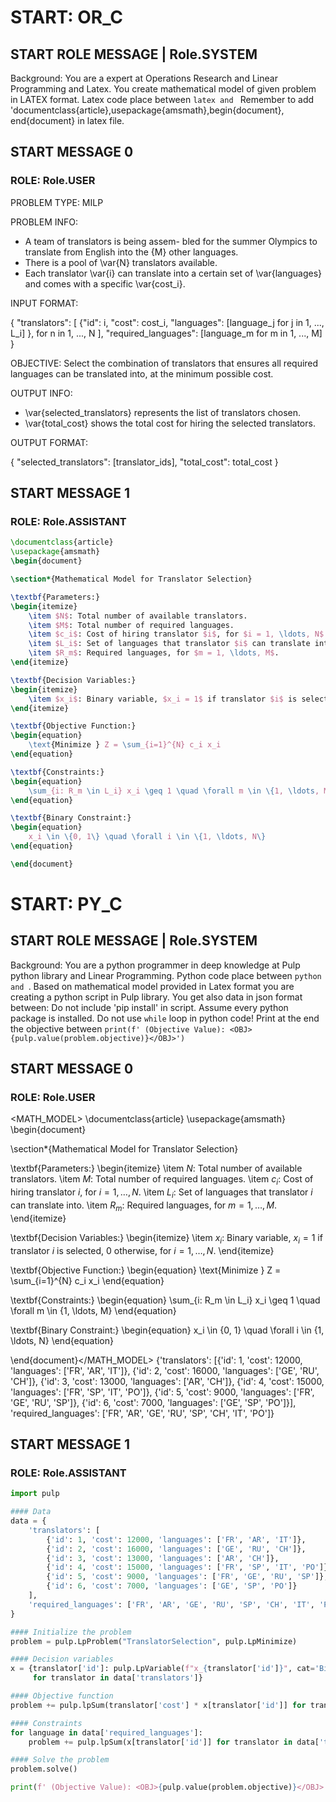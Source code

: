 # START: OR_C 
## START ROLE MESSAGE | Role.SYSTEM 
Background: You are a expert at Operations Research and Linear Programming and Latex. You create mathematical model of given problem in LATEX format. Latex code place between ```latex and ``` Remember to add 'documentclass{article},usepackage{amsmath},begin{document}, end{document} in latex file. 
## START MESSAGE 0 
### ROLE: Role.USER
<DESCRIPTION>
PROBLEM TYPE: MILP

PROBLEM INFO:

- A team of translators is being assem- bled for the summer Olympics to translate from English into the \{M} other languages.
- There is a pool of \var{N} translators available.
- Each translator \var{i} can translate into a certain set of \var{languages} and comes with a specific \var{cost_i}.

INPUT FORMAT: 

{
"translators": [
        {"id": i, 
         "cost": cost_i,
         "languages": [language_j for j in 1, ..., L_i]
        },
        for n in 1, ..., N
    ],
    "required_languages": [language_m for m in 1, ..., M]
}

OBJECTIVE: Select the combination of translators that ensures all required languages can be translated into, at the minimum possible cost.

OUTPUT INFO:

- \var{selected_translators} represents the list of translators chosen.
- \var{total_cost} shows the total cost for hiring the selected translators.

OUTPUT FORMAT:

{
    "selected_translators": [translator_ids],
    "total_cost": total_cost
}
</DESCRIPTION>


## START MESSAGE 1 
### ROLE: Role.ASSISTANT
```latex
\documentclass{article}
\usepackage{amsmath}
\begin{document}

\section*{Mathematical Model for Translator Selection}

\textbf{Parameters:}
\begin{itemize}
    \item $N$: Total number of available translators.
    \item $M$: Total number of required languages.
    \item $c_i$: Cost of hiring translator $i$, for $i = 1, \ldots, N$.
    \item $L_i$: Set of languages that translator $i$ can translate into.
    \item $R_m$: Required languages, for $m = 1, \ldots, M$.
\end{itemize}

\textbf{Decision Variables:}
\begin{itemize}
    \item $x_i$: Binary variable, $x_i = 1$ if translator $i$ is selected, $0$ otherwise, for $i = 1, \ldots, N$.
\end{itemize}

\textbf{Objective Function:}
\begin{equation}
    \text{Minimize } Z = \sum_{i=1}^{N} c_i x_i
\end{equation}

\textbf{Constraints:}
\begin{equation}
    \sum_{i: R_m \in L_i} x_i \geq 1 \quad \forall m \in \{1, \ldots, M\}
\end{equation}

\textbf{Binary Constraint:}
\begin{equation}
    x_i \in \{0, 1\} \quad \forall i \in \{1, \ldots, N\}
\end{equation}

\end{document}
```

# START: PY_C 
## START ROLE MESSAGE | Role.SYSTEM 
Background: You are a python programmer in deep knowledge at Pulp python library and Linear Programming. Python code place between ```python and ```. Based on mathematical model provided in Latex format you are creating a python script in Pulp library. You get also data in json format between: <DATA></DATA> Do not include 'pip install' in script. Assume every python package is installed. Do not use `while` loop in python code! Print at the end the objective between <OBJ></OBJ> `print(f' (Objective Value): <OBJ>{pulp.value(problem.objective)}</OBJ>')` 
## START MESSAGE 0 
### ROLE: Role.USER
<MATH_MODEL>
\documentclass{article}
\usepackage{amsmath}
\begin{document}

\section*{Mathematical Model for Translator Selection}

\textbf{Parameters:}
\begin{itemize}
    \item $N$: Total number of available translators.
    \item $M$: Total number of required languages.
    \item $c_i$: Cost of hiring translator $i$, for $i = 1, \ldots, N$.
    \item $L_i$: Set of languages that translator $i$ can translate into.
    \item $R_m$: Required languages, for $m = 1, \ldots, M$.
\end{itemize}

\textbf{Decision Variables:}
\begin{itemize}
    \item $x_i$: Binary variable, $x_i = 1$ if translator $i$ is selected, $0$ otherwise, for $i = 1, \ldots, N$.
\end{itemize}

\textbf{Objective Function:}
\begin{equation}
    \text{Minimize } Z = \sum_{i=1}^{N} c_i x_i
\end{equation}

\textbf{Constraints:}
\begin{equation}
    \sum_{i: R_m \in L_i} x_i \geq 1 \quad \forall m \in \{1, \ldots, M\}
\end{equation}

\textbf{Binary Constraint:}
\begin{equation}
    x_i \in \{0, 1\} \quad \forall i \in \{1, \ldots, N\}
\end{equation}

\end{document}</MATH_MODEL>
<DATA>
{'translators': [{'id': 1, 'cost': 12000, 'languages': ['FR', 'AR', 'IT']}, {'id': 2, 'cost': 16000, 'languages': ['GE', 'RU', 'CH']}, {'id': 3, 'cost': 13000, 'languages': ['AR', 'CH']}, {'id': 4, 'cost': 15000, 'languages': ['FR', 'SP', 'IT', 'PO']}, {'id': 5, 'cost': 9000, 'languages': ['FR', 'GE', 'RU', 'SP']}, {'id': 6, 'cost': 7000, 'languages': ['GE', 'SP', 'PO']}], 'required_languages': ['FR', 'AR', 'GE', 'RU', 'SP', 'CH', 'IT', 'PO']}</DATA>


## START MESSAGE 1 
### ROLE: Role.ASSISTANT
```python
import pulp

#### Data
data = {
    'translators': [
        {'id': 1, 'cost': 12000, 'languages': ['FR', 'AR', 'IT']},
        {'id': 2, 'cost': 16000, 'languages': ['GE', 'RU', 'CH']},
        {'id': 3, 'cost': 13000, 'languages': ['AR', 'CH']},
        {'id': 4, 'cost': 15000, 'languages': ['FR', 'SP', 'IT', 'PO']},
        {'id': 5, 'cost': 9000, 'languages': ['FR', 'GE', 'RU', 'SP']},
        {'id': 6, 'cost': 7000, 'languages': ['GE', 'SP', 'PO']}
    ],
    'required_languages': ['FR', 'AR', 'GE', 'RU', 'SP', 'CH', 'IT', 'PO']
}

#### Initialize the problem
problem = pulp.LpProblem("TranslatorSelection", pulp.LpMinimize)

#### Decision variables
x = {translator['id']: pulp.LpVariable(f"x_{translator['id']}", cat='Binary')
     for translator in data['translators']}

#### Objective function
problem += pulp.lpSum(translator['cost'] * x[translator['id']] for translator in data['translators'])

#### Constraints
for language in data['required_languages']:
    problem += pulp.lpSum(x[translator['id']] for translator in data['translators'] if language in translator['languages']) >= 1

#### Solve the problem
problem.solve()

print(f' (Objective Value): <OBJ>{pulp.value(problem.objective)}</OBJ>')
```

